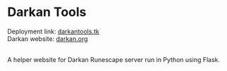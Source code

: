 <h1>Darkan Tools</h1>
Deployment link: <a href="http://darkantools.ga/">darkantools.tk</a><br>
Darkan website: <a href="https://darkan.org/">darkan.org</a><br><br>

A helper website for Darkan Runescape server run in Python using Flask.
